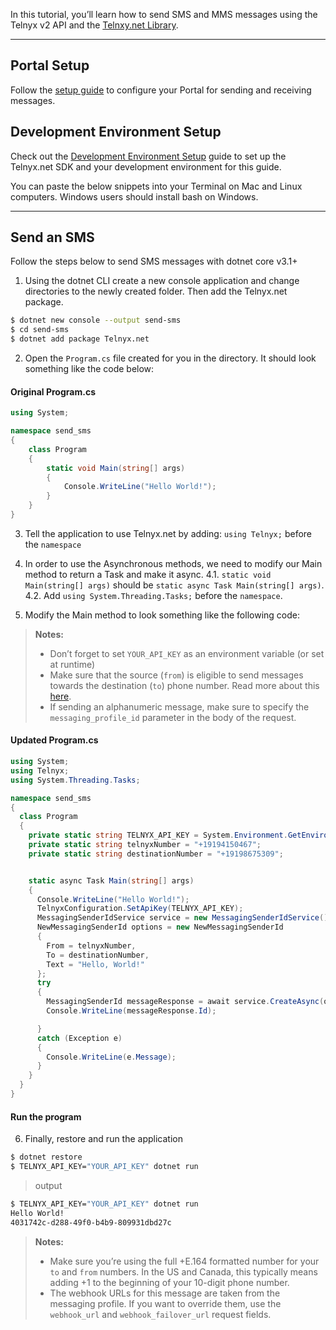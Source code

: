 In this tutorial, you’ll learn how to send SMS and MMS messages using the Telnyx
v2 API
and the [Telnxy.net Library](https://github.com/team-telnyx/telnyx-dotnet).

---

## Portal Setup

Follow the [setup guide](/docs/v2/messaging/quickstarts/portal-setup) to
configure your Portal for sending and receiving messages.

## Development Environment Setup

Check out the [Development Environment
Setup](/docs/v2/messaging/quickstarts/dev-env-setup?lang=.net) guide to set up
the Telnyx.net SDK and your development environment for this guide.

You can paste the below snippets into your Terminal on Mac and Linux computers.
Windows users should install bash on Windows.

---

## Send an SMS

Follow the steps below to send SMS messages with dotnet core v3.1+

1. Using the dotnet CLI create a new console application and change directories to the newly created folder.  Then add the Telnyx.net package.

```bash
$ dotnet new console --output send-sms
$ cd send-sms
$ dotnet add package Telnyx.net
```


2. Open the `Program.cs` file created for you in the directory. It should look something like the code below:

#### Original Program.cs

```csharp
using System;

namespace send_sms
{
    class Program
    {
        static void Main(string[] args)
        {
            Console.WriteLine("Hello World!");
        }
    }
}

```

3. Tell the application to use Telnyx.net by adding: `using Telnyx;` before the `namespace`

4. In order to use the Asynchronous methods, we need to modify our Main method to return a Task and make it async.
  4.1. `static void Main(string[] args)` should be `static async Task Main(string[] args)`.
  4.2. Add `using System.Threading.Tasks;` before the `namespace`.

5. Modify the Main method to look something like the following code:

> **Notes:**
> * Don’t forget to set `YOUR_API_KEY` as an environment variable (or set at runtime)
> * Make sure that the source (`from`) is eligible to send messages towards the destination (`to`) phone number. Read more about this [here](/docs/v2/messaging/features/traffic-type).
> * If sending an alphanumeric message, make sure to specify the `messaging_profile_id` parameter in the body of the request.

#### Updated Program.cs

```csharp
using System;
using Telnyx;
using System.Threading.Tasks;

namespace send_sms
{
  class Program
  {
    private static string TELNYX_API_KEY = System.Environment.GetEnvironmentVariable("TELNYX_API_KEY");
    private static string telnyxNumber = "+19194150467";
    private static string destinationNumber = "+19198675309";


    static async Task Main(string[] args)
    {
      Console.WriteLine("Hello World!");
      TelnyxConfiguration.SetApiKey(TELNYX_API_KEY);
      MessagingSenderIdService service = new MessagingSenderIdService();
      NewMessagingSenderId options = new NewMessagingSenderId
      {
        From = telnyxNumber,
        To = destinationNumber,
        Text = "Hello, World!"
      };
      try
      {
        MessagingSenderId messageResponse = await service.CreateAsync(options);
        Console.WriteLine(messageResponse.Id);

      }
      catch (Exception e)
      {
        Console.WriteLine(e.Message);
      }
    }
  }
}
```

#### Run the program

6. Finally, restore and run the application

```bash
$ dotnet restore
$ TELNYX_API_KEY="YOUR_API_KEY" dotnet run
```

> output

```bash
$ TELNYX_API_KEY="YOUR_API_KEY" dotnet run
Hello World!
4031742c-d288-49f0-b4b9-809931dbd27c
```

> **Notes:**
> * Make sure you’re using the full +E.164 formatted number for your `to` and
>   `from` numbers.
>   In the US and Canada, this typically means adding +1 to the beginning of your
>   10-digit phone number.
> * The webhook URLs for this message are taken from the messaging profile.
>   If you want to override them, use the `webhook_url` and
>   `webhook_failover_url` request fields.